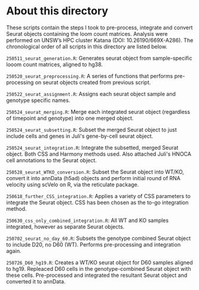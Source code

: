 # About this directory

These scripts contain the steps I took to pre-process, integrate and convert Seurat objects containing the loom count matrices. Analysis were performed on UNSW’s HPC cluster Katana (DOI: 10.26190/669X-A286). The chronological order of all scripts in this directory are listed below.


`250511_seurat_generation.R`: Generates seurat object from sample-specific looom count matrices, aligned to hg38.

`250520_seurat_preprocessing.R`: A series of functions that performs pre-processing on seurat objects created from previous script.

`250522_seurat_assignment.R`: Assigns each seurat object sample and genotype specific names.

`250524_seurat_merging.R`: Merge each integrated seurat object (regardless of timepoint and genotype) into one merged object.

`250524_seurat_subsetting.R`: Subset the merged Seurat object to just include cells and genes in Juli's gene-by-cell seurat object.

`250524_seurat_integration.R`: Integrate the subsetted, merged Seurat object. Both CSS and Harmony methods used. Also attached Juli's HNOCA cell annotations to the Seurat object.

`250528_seurat_WTKO_conversion.R`: Subset the Seurat object into WT/KO, convert it into annData (h5ad) objects and perform initial round of RNA velocity using scVelo on R, via the reticulate package.

`250618_further_CSS_integration.R`: Applies a variety of CSS parameters to integrate the Seurat object. CSS has been chosen as the to-go integration method.

`250630_css_only_combined_integration.R`: All WT and KO samples integrated, however as separate Seurat objects.

`250702_seurat_no_day_60.R`: Subsets the genotype combined Seurat object to include D20, no D60 (WT). Performs pre-processing and integration again.  

`250726_D60_hg19.R`: Creates a WT/KO seurat object for D60 samples aligned to hg19. Repleaced D60 cells in the genotype-combined Seurat object with these cells. Pre-processed and integrated the resultant Seurat object and converted it to annData.
